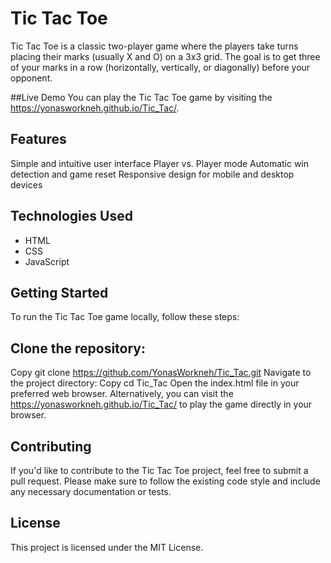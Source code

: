 # Tic Tac Toe
Tic Tac Toe is a classic two-player game where the players take turns placing their marks (usually X and O) on a 3x3 grid. The goal is to get three of your marks in a row (horizontally, vertically, or diagonally) before your opponent.

##Live Demo
You can play the Tic Tac Toe game by visiting the https://yonasworkneh.github.io/Tic_Tac/.

## Features
Simple and intuitive user interface
Player vs. Player mode
Automatic win detection and game reset
Responsive design for mobile and desktop devices
## Technologies Used
- HTML
- CSS
- JavaScript
## Getting Started
To run the Tic Tac Toe game locally, follow these steps:

## Clone the repository:
Copy
git clone https://github.com/YonasWorkneh/Tic_Tac.git
Navigate to the project directory:
Copy
cd Tic_Tac
Open the index.html file in your preferred web browser.
Alternatively, you can visit the https://yonasworkneh.github.io/Tic_Tac/ to play the game directly in your browser.

## Contributing
If you'd like to contribute to the Tic Tac Toe project, feel free to submit a pull request. Please make sure to follow the existing code style and include any necessary documentation or tests.

## License
This project is licensed under the MIT License.
 
